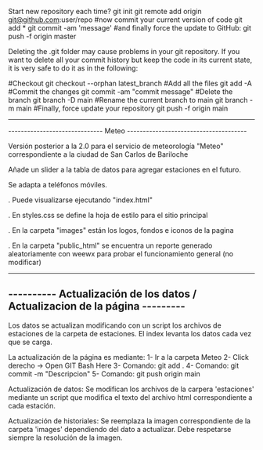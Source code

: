 Start new repository each time?
git init
git remote add origin git@github.com:user/repo
#now commit your current version of code
git add *
git commit -am 'message'
#and finally force the update to GitHub:
git push -f origin master



Deleting the .git folder may cause problems in your git repository. If you want to delete all your commit history but keep the code in its current state, it is very safe to do it as in the following:

#Checkout
git checkout --orphan latest_branch
#Add all the files
git add -A
#Commit the changes
git commit -am "commit message"
#Delete the branch
git branch -D main
#Rename the current branch to main
git branch -m main
#Finally, force update your repository
git push -f origin main



---------------------------------------------------------------------------
------------------------------ Meteo --------------------------------------

Versión posterior a la 2.0 para el servicio de meteorología "Meteo" correspondiente a la ciudad de San Carlos de Bariloche

Añade un slider a la tabla de datos para agregar estaciones en el futuro.

Se adapta a teléfonos móviles.

. Puede visualizarse ejecutando "index.html"

. En styles.css se define la hoja de estilo para el sitio principal

. En la carpeta "images" están los logos, fondos e iconos de la pagina

. En la carpeta "public_html" se encuentra un reporte generado aleatoriamente con weewx para probar el funcionamiento general (no modificar)

----------------------------------------------------------------------------
---------- Actualización de los datos / Actualizacion de la página ---------
----------------------------------------------------------------------------

Los datos se actualizan modificando con un script los archivos de estaciones de la carpeta de estaciones. El index levanta los datos cada vez que se carga.

La actualización de la página es mediante:
1- Ir a la carpeta Meteo
2- Click derecho -> Open GIT Bash Here
3- Comando: git add .
4- Comando: git commit -m "Descripcion"
5- Comando: git push origin main

Actualización de datos: Se modifican los archivos de la carpera 'estaciones' mediante un script que modifica el texto del archivo html correspondiente a cada estación.

Actualización de historiales: Se reemplaza la imagen correspondiente de la carpeta 'images' dependiendo del dato a actualizar. Debe respetarse siempre la resolución de la imagen.
